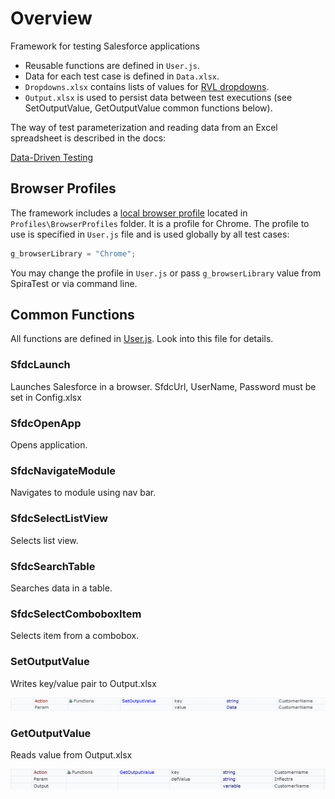 # Overview

Framework for testing Salesforce applications

- Reusable functions are defined in `User.js`.
- Data for each test case is defined in `Data.xlsx`.
- `Dropdowns.xlsx` contains lists of values for [RVL dropdowns](https://rapisedoc.inflectra.com/Guide/rvl_editor/#param-dropdowns).
- `Output.xlsx` is used to persist data between test executions (see SetOutputValue, GetOutputValue common functions below).
 
The way of test parameterization and reading data from an Excel spreadsheet is described in the docs:

[Data-Driven Testing](https://rapisedoc.inflectra.com/Guide/ddt/)

## Browser Profiles

The framework includes a [local browser profile](https://rapisedoc.inflectra.com/Guide/browser_settings/#local-browser-profiles) located in `Profiles\BrowserProfiles` folder. It is a profile for Chrome. The profile to use is specified in `User.js` file and is used globally by all test cases:

```javascript
g_browserLibrary = "Chrome";
```

You may change the profile in `User.js` or pass `g_browserLibrary` value from SpiraTest or via command line.

## Common Functions

All functions are defined in [User.js](User.js). Look into this file for details.

### SfdcLaunch

Launches Salesforce in a browser. SfdcUrl, UserName, Password must be set in Config.xlsx

### SfdcOpenApp

Opens application.

### SfdcNavigateModule

Navigates to module using nav bar.

### SfdcSelectListView

Selects list view.

### SfdcSearchTable

Searches data in a table.

### SfdcSelectComboboxItem

Selects item from a combobox.

### SetOutputValue

Writes key/value pair to Output.xlsx

![SetOutputValue RVL](Media/SetOutputValue.png)

### GetOutputValue

Reads value from Output.xlsx

![GetOutputValue RVL](Media/GetOutputValue.png)